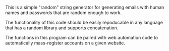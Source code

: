 This is a simple "random" string generator for generating emails with human names and passwords that are random enough to work.

The functionality of this code should be easily repoducable in any language that has a random library and supports concatenation.

The functions in this program can be paired with web automation code to automatically mass-register accounts on a given website.
